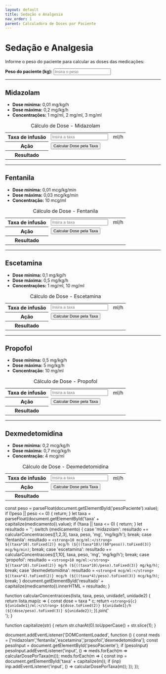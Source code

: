 ```yaml
---
layout: default
title: Sedação e Analgesia
nav_order: 1
parent: Calculadora de Doses por Paciente
---
```


# Sedação e Analgesia

Informe o peso do paciente para calcular as doses das medicações:

<div class="form-group">
  <label for="pesoPaciente"><strong>Peso do paciente (kg):</strong></label>
  <input type="number" id="pesoPaciente" placeholder="Insira o peso" min="0" step="any">
</div>

---

## Midazolam

- **Dose mínima:** 0,01 mg/kg/h
- **Dose máxima:** 0,2 mg/kg/h
- **Concentrações:** 1 mg/ml, 2 mg/ml, 3 mg/ml

<table class="calculadora" aria-describedby="tbl-midazolam-desc">
  <caption id="tbl-midazolam-desc">Cálculo de Dose - Midazolam</caption>
  <tbody>
    <tr>
      <th scope="row"><label for="taxaMidazolam">Taxa de infusão</label></th>
      <td data-label="Valor"><input type="number" id="taxaMidazolam" class="input-editavel" placeholder="Insira a taxa" min="0" step="any"></td>
      <td data-label="Unidade">ml/h</td>
    </tr>
    <tr>
      <th scope="row">Ação</th>
      <td data-label="Calcular" colspan="2"><button class="btn-calcular" onclick="calcularDosePorTaxa('midazolam')">Calcular Dose pela Taxa</button></td>
    </tr>
    <tr>
      <th scope="row">Resultado</th>
      <td data-label="Dose Calculada" colspan="2" class="resultado" id="resultadoMidazolam" aria-live="polite"></td>
    </tr>
  </tbody>
</table>

---

## Fentanila

- **Dose mínima:** 0,01 mcg/kg/min
- **Dose máxima:** 0,03 mcg/kg/min
- **Concentração:** 10 mcg/ml

<table class="calculadora" aria-describedby="tbl-fentanila-desc">
  <caption id="tbl-fentanila-desc">Cálculo de Dose - Fentanila</caption>
  <tbody>
    <tr>
      <th scope="row"><label for="taxaFentanila">Taxa de infusão</label></th>
      <td data-label="Valor"><input type="number" id="taxaFentanila" class="input-editavel" placeholder="Insira a taxa" min="0" step="any"></td>
      <td data-label="Unidade">ml/h</td>
    </tr>
    <tr>
      <th scope="row">Ação</th>
      <td data-label="Calcular" colspan="2"><button class="btn-calcular" onclick="calcularDosePorTaxa('fentanila')">Calcular Dose pela Taxa</button></td>
    </tr>
    <tr>
      <th scope="row">Resultado</th>
      <td data-label="Dose Calculada" colspan="2" class="resultado" id="resultadoFentanila" aria-live="polite"></td>
    </tr>
  </tbody>
</table>

---

## Escetamina

- **Dose mínima:** 0,1 mg/kg/h
- **Dose máxima:** 0,5 mg/kg/h
- **Concentrações:** 1 mg/ml, 10 mg/ml

<table class="calculadora" aria-describedby="tbl-escetamina-desc">
  <caption id="tbl-escetamina-desc">Cálculo de Dose - Escetamina</caption>
  <tbody>
    <tr>
      <th scope="row"><label for="taxaEscetamina">Taxa de infusão</label></th>
      <td data-label="Valor"><input type="number" id="taxaEscetamina" class="input-editavel" placeholder="Insira a taxa" min="0" step="any"></td>
      <td data-label="Unidade">ml/h</td>
    </tr>
    <tr>
      <th scope="row">Ação</th>
      <td data-label="Calcular" colspan="2"><button class="btn-calcular" onclick="calcularDosePorTaxa('escetamina')">Calcular Dose pela Taxa</button></td>
    </tr>
    <tr>
      <th scope="row">Resultado</th>
      <td data-label="Dose Calculada" colspan="2" class="resultado" id="resultadoEscetamina" aria-live="polite"></td>
    </tr>
  </tbody>
</table>

---

## Propofol

- **Dose mínima:** 0,5 mg/kg/h
- **Dose máxima:** 5 mg/kg/h
- **Concentração:** 10 mg/ml

<table class="calculadora" aria-describedby="tbl-propofol-desc">
  <caption id="tbl-propofol-desc">Cálculo de Dose - Propofol</caption>
  <tbody>
    <tr>
      <th scope="row"><label for="taxaPropofol">Taxa de infusão</label></th>
      <td data-label="Valor"><input type="number" id="taxaPropofol" class="input-editavel" placeholder="Insira a taxa" min="0" step="any"></td>
      <td data-label="Unidade">ml/h</td>
    </tr>
    <tr>
      <th scope="row">Ação</th>
      <td data-label="Calcular" colspan="2"><button class="btn-calcular" onclick="calcularDosePorTaxa('propofol')">Calcular Dose pela Taxa</button></td>
    </tr>
    <tr>
      <th scope="row">Resultado</th>
      <td data-label="Dose Calculada" colspan="2" class="resultado" id="resultadoPropofol" aria-live="polite"></td>
    </tr>
  </tbody>
</table>

---

## Dexmedetomidina

- **Dose mínima:** 0,2 mcg/kg/h
- **Dose máxima:** 0,7 mcg/kg/h
- **Concentração:** 4 mcg/ml

<table class="calculadora" aria-describedby="tbl-dexmedetomidina-desc">
  <caption id="tbl-dexmedetomidina-desc">Cálculo de Dose - Dexmedetomidina</caption>
  <tbody>
    <tr>
      <th scope="row"><label for="taxaDexmedetomidina">Taxa de infusão</label></th>
      <td data-label="Valor"><input type="number" id="taxaDexmedetomidina" class="input-editavel" placeholder="Insira a taxa" min="0" step="any"></td>
      <td data-label="Unidade">ml/h</td>
    </tr>
    <tr>
      <th scope="row">Ação</th>
      <td data-label="Calcular" colspan="2"><button class="btn-calcular" onclick="calcularDosePorTaxa('dexmedetomidina')">Calcular Dose pela Taxa</button></td>
    </tr>
    <tr>
      <th scope="row">Resultado</th>
      <td data-label="Dose Calculada" colspan="2" class="resultado" id="resultadoDexmedetomidina" aria-live="polite"></td>
    </tr>
  </tbody>
</table>

<script>
// Helper function to safely get element value or return NaN
function getNumericValue(id) {
  const element = document.getElementById(id);
  return element ? parseFloat(element.value) : NaN;
}

function calcularDosePorTaxa(medicamento) {
  const peso = getNumericValue('pesoPaciente');
  const taxaInputId = 'taxa' + capitalize(medicamento);
  const taxa = getNumericValue(taxaInputId);
  const resultadoElement = document.getElementById('resultado' + capitalize(medicamento));

  if (!resultadoElement) return; // Exit if result element doesn't exist

  // Clear previous result and check inputs
  resultadoElement.innerHTML = '';
  if (isNaN(peso) || peso <= 0) {
    resultadoElement.innerHTML = 'Por favor, insira um peso válido.';
    return;
  }
   if (isNaN(taxa)) {
     // Don't display error if taxa is simply empty, just clear result
     return;
   }
  if (taxa < 0) {
     resultadoElement.innerHTML = 'Taxa de infusão não pode ser negativa.';
     return;
  }
   if (taxa === 0) {
       resultadoElement.innerHTML = 'Taxa de infusão é zero.'; // Or calculate for zero if meaningful
       // Depending on desired behavior, you might calculate or just show this message.
       // For now, just showing message. Calculation for zero might be needed.
       // Let's calculate for zero as well, as it might be a valid state.
   }


  let resultadoHtml = '';
  let dosePorHora, dosePorPeso;

  switch (medicamento) {
    case 'midazolam':
      // Calculate for each concentration
      [1, 2, 3].forEach(c => {
        dosePorHora = taxa * c;
        dosePorPeso = dosePorHora / peso;
        resultadoHtml += `<strong>${c} mg/ml:</strong> ${dosePorHora.toFixed(2)} mg/h (${dosePorPeso.toFixed(3)} mg/kg/h)<br>`;
      });
      break;
    case 'fentanila':
      // Concentração fixa: 10 mcg/ml
      dosePorHora = taxa * 10; // mcg/h
      dosePorPeso = dosePorHora / (60 * peso); // mcg/kg/min
      resultadoHtml = `<strong>10 mcg/ml:</strong> ${dosePorHora.toFixed(2)} mcg/h (${dosePorPeso.toFixed(3)} mcg/kg/min)`;
      break;
    case 'escetamina':
       // Calculate for each concentration
      [1, 10].forEach(c => {
        dosePorHora = taxa * c;
        dosePorPeso = dosePorHora / peso;
        resultadoHtml += `<strong>${c} mg/ml:</strong> ${dosePorHora.toFixed(2)} mg/h (${dosePorPeso.toFixed(3)} mg/kg/h)<br>`;
      });
      break;
    case 'propofol':
      // Concentração fixa: 10 mg/ml
      dosePorHora = taxa * 10; // mg/h
      dosePorPeso = dosePorHora / peso; // mg/kg/h
      resultadoHtml = `<strong>10 mg/ml:</strong> ${dosePorHora.toFixed(2)} mg/h (${dosePorPeso.toFixed(3)} mg/kg/h)`;
      break;
    case 'dexmedetomidina':
      // Concentração fixa: 4 mcg/ml
      dosePorHora = taxa * 4; // mcg/h
      dosePorPeso = dosePorHora / peso; // mcg/kg/h
      resultadoHtml = `<strong>4 mcg/ml:</strong> ${dosePorHora.toFixed(2)} mcg/h (${dosePorPeso.toFixed(3)} mcg/kg/h)`;
      break;
    default:
      resultadoHtml = 'Medicamento desconhecido.';
  }
  resultadoElement.innerHTML = resultadoHtml;
}

// Removed calcularConcentracoes as logic is now inline

function capitalize(str) {
  if (!str) return '';
  return str.charAt(0).toUpperCase() + str.slice(1);
}

document.addEventListener('DOMContentLoaded', function () {
  const meds = ['midazolam', 'fentanila', 'escetamina', 'propofol', 'dexmedetomidina'];
  const pesoInput = document.getElementById('pesoPaciente');

  // Function to trigger calculation for all meds based on peso change
  function calcularTodasDoses() {
      meds.forEach(m => calcularDosePorTaxa(m));
  }

  if (pesoInput) {
      pesoInput.addEventListener('input', calcularTodasDoses);
  }

  // Add event listeners to each taxa input to recalculate its specific dose
  meds.forEach(m => {
    const taxaInput = document.getElementById('taxa' + capitalize(m));
    if (taxaInput) {
      taxaInput.addEventListener('input', () => calcularDosePorTaxa(m));
    }
    // Also trigger calculation on button click (though input event handles real-time)
    const button = taxaInput?.closest('tbody')?.querySelector('.btn-calcular');
     if (button) {
         // The onclick is already set in HTML, but ensure it calls the updated function
         // No need to add listener here if onclick attribute is present and correct
     }
  });

   // Initial calculation run in case values are pre-filled (e.g., browser cache)
   calcularTodasDoses();
});
</script>
  const peso = parseFloat(document.getElementById('pesoPaciente').value);
  if (!peso || peso <= 0) { return; }
  let taxa = parseFloat(document.getElementById('taxa' + capitalize(medicamento)).value);
  if (!taxa || taxa <= 0) { return; }
  let resultado = '';
  switch (medicamento) {
    case 'midazolam':
      resultado += calcularConcentracoes([1,2,3], taxa, peso, 'mg', 'mg/kg/h');
      break;
    case 'fentanila':
      resultado = `<strong>10 mcg/ml:</strong> ${(taxa*10).toFixed(2)} mcg/h (${((taxa*10)/(60*peso)).toFixed(3)} mcg/kg/min)`;
      break;
    case 'escetamina':
      resultado += calcularConcentracoes([1,10], taxa, peso, 'mg', 'mg/kg/h');
      break;
    case 'propofol':
      resultado = `<strong>10 mg/ml:</strong> ${(taxa*10).toFixed(2)} mg/h (${((taxa*10)/peso).toFixed(3)} mg/kg/h)`;
      break;
    case 'dexmedetomidina':
      resultado = `<strong>4 mcg/ml:</strong> ${(taxa*4).toFixed(2)} mcg/h (${((taxa*4)/peso).toFixed(3)} mcg/kg/h)`;
      break;
  }
  document.getElementById('resultado' + capitalize(medicamento)).innerHTML = resultado;
}

function calcularConcentracoes(lista, taxa, peso, unidade1, unidade2) {
  return lista.map(c => {
    const dose = taxa * c;
    return `<strong>${c} ${unidade1}/ml:</strong> ${dose.toFixed(2)} ${unidade1}/h (${(dose/peso).toFixed(3)} ${unidade2})`;
  }).join('<br>');
}

function capitalize(str) {
  return str.charAt(0).toUpperCase() + str.slice(1);
}

document.addEventListener('DOMContentLoaded', function () {
  const meds = ['midazolam','fentanila','escetamina','propofol','dexmedetomidina'];
  const pesoInput = document.getElementById('pesoPaciente');
  if (pesoInput) pesoInput.addEventListener('input', () => meds.forEach(m => calcularDosePorTaxa(m)));
  meds.forEach(m => {
    const inp = document.getElementById('taxa' + capitalize(m));
    if (inp) inp.addEventListener('input', () => calcularDosePorTaxa(m));
  });
});
</script>
